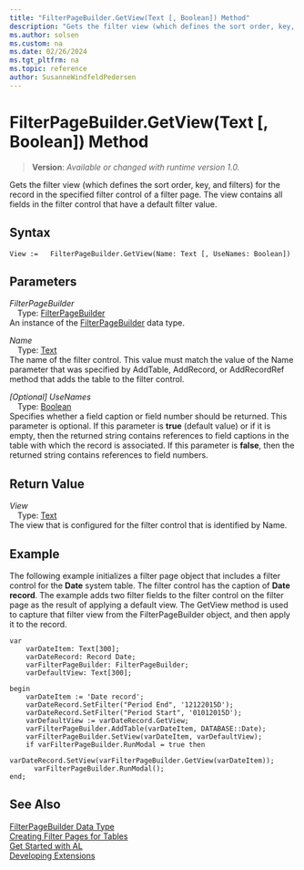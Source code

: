 ```yaml
---
title: "FilterPageBuilder.GetView(Text [, Boolean]) Method"
description: "Gets the filter view (which defines the sort order, key, and filters) for the record in the specified filter control of a filter page."
ms.author: solsen
ms.custom: na
ms.date: 02/26/2024
ms.tgt_pltfrm: na
ms.topic: reference
author: SusanneWindfeldPedersen
---
```

[//]: # (START>DO_NOT_EDIT)
[//]: # (IMPORTANT:Do not edit any of the content between here and the END>DO_NOT_EDIT.)
[//]: # (Any modifications should be made in the .xml files in the ModernDev repo.)
# FilterPageBuilder.GetView(Text [, Boolean]) Method
> **Version**: _Available or changed with runtime version 1.0._

Gets the filter view (which defines the sort order, key, and filters) for the record in the specified filter control of a filter page. The view contains all fields in the filter control that have a default filter value.


## Syntax
```AL
View :=   FilterPageBuilder.GetView(Name: Text [, UseNames: Boolean])
```
## Parameters
*FilterPageBuilder*  
&emsp;Type: [FilterPageBuilder](filterpagebuilder-data-type.md)  
An instance of the [FilterPageBuilder](filterpagebuilder-data-type.md) data type.  

*Name*  
&emsp;Type: [Text](../text/text-data-type.md)  
The name of the filter control. This value must match the value of the Name parameter that was specified by AddTable, AddRecord, or AddRecordRef method that adds the table to the filter control.  

*[Optional] UseNames*  
&emsp;Type: [Boolean](../boolean/boolean-data-type.md)  
Specifies whether a field caption or field number should be returned. This parameter is optional. If this parameter is **true** (default value) or if it is empty, then the returned string contains references to field captions in the table with which the record is associated. If this parameter is **false**, then the returned string contains references to field numbers.  


## Return Value
*View*  
&emsp;Type: [Text](../text/text-data-type.md)  
The view that is configured for the filter control that is identified by Name.


[//]: # (IMPORTANT: END>DO_NOT_EDIT)

## Example  
 The following example initializes a filter page object that includes a filter control for the **Date** system table. The filter control has the caption of **Date record**. The example adds two filter fields to the filter control on the filter page as the result of applying a default view. The GetView method is used to capture that filter view from the FilterPageBuilder object, and then apply it to the record.  

```al
var
    varDateItem: Text[300];  
    varDateRecord: Record Date;  
    varFilterPageBuilder: FilterPageBuilder;  
    varDefaultView: Text[300];

begin
    varDateItem := 'Date record';  
    varDateRecord.SetFilter("Period End", '12122015D');  
    varDateRecord.SetFilter("Period Start", '01012015D');  
    varDefaultView := varDateRecord.GetView;  
    varFilterPageBuilder.AddTable(varDateItem, DATABASE::Date);  
    varFilterPageBuilder.SetView(varDateItem, varDefaultView);  
    if varFilterPageBuilder.RunModal = true then  
      varDateRecord.SetView(varFilterPageBuilder.GetView(varDateItem));
      varFilterPageBuilder.RunModal(); 
end;
```  


## See Also
[FilterPageBuilder Data Type](filterpagebuilder-data-type.md)  
[Creating Filter Pages for Tables](../../devenv-filter-pages-for-filtering-tables.md)  
[Get Started with AL](../../devenv-get-started.md)  
[Developing Extensions](../../devenv-dev-overview.md)